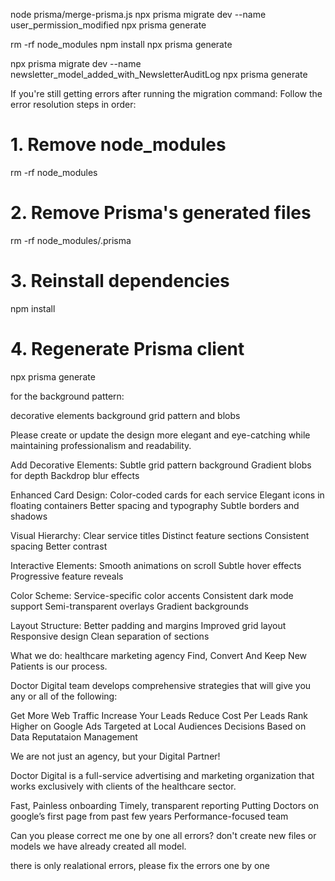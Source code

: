

<!-- generate prisma: -->
node prisma/merge-prisma.js
npx prisma migrate dev --name user_permission_modified
npx prisma generate

<!-- when you get an error while generating prisma: -->
rm -rf node_modules
npm install
npx prisma generate


npx prisma migrate dev --name newsletter_model_added_with_NewsletterAuditLog
npx prisma generate

If you're still getting errors after running the migration command:
Follow the error resolution steps in order:

   # 1. Remove node_modules
   rm -rf node_modules
   
   # 2. Remove Prisma's generated files
   rm -rf node_modules/.prisma
   
   # 3. Reinstall dependencies
   npm install
   
   # 4. Regenerate Prisma client
   npx prisma generate


for the background pattern:

decorative elements background
grid pattern and blobs

<!-- Prompt for better background pattern -->
Please create or update the design more elegant and eye-catching while maintaining professionalism and readability.

Add Decorative Elements:
Subtle grid pattern background
Gradient blobs for depth
Backdrop blur effects

Enhanced Card Design:
Color-coded cards for each service
Elegant icons in floating containers
Better spacing and typography
Subtle borders and shadows

Visual Hierarchy:
Clear service titles
Distinct feature sections
Consistent spacing
Better contrast

Interactive Elements:
Smooth animations on scroll
Subtle hover effects
Progressive feature reveals

Color Scheme:
Service-specific color accents
Consistent dark mode support
Semi-transparent overlays
Gradient backgrounds

Layout Structure:
Better padding and margins
Improved grid layout
Responsive design
Clean separation of sections


<!-- What we do -->
What we do: healthcare marketing agency
Find, Convert And Keep New Patients is our process.


Doctor Digital team develops comprehensive strategies that will give you any or all of the following:

Get More Web Traffic
Increase Your Leads
Reduce Cost Per Leads
Rank Higher on Google
Ads Targeted at Local Audiences
Decisions Based on Data
Reputataion Management
 
We are not just an agency, but your Digital Partner!

Doctor Digital is a full-service advertising and marketing organization that works exclusively with clients of the healthcare sector.

 
Fast, Painless onboarding
Timely, transparent reporting
Putting Doctors on google’s first page from past few years
Performance-focused team


<!-- Prompt for fixing errors -->
Can you please correct me one by one all errors? 
don't create new files or models we have already created all model. 

there is only realational errors, please fix the errors one by one 

